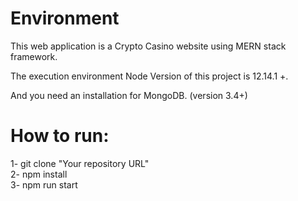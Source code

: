 # Environment

This web application is a Crypto Casino website using MERN stack framework.

The execution environment Node Version of this project is 12.14.1 +.

And you need an installation for MongoDB. (version 3.4+)

# How to run:

1- git clone "Your repository URL" <br>
2- npm install <br>
3- npm run start <br>
